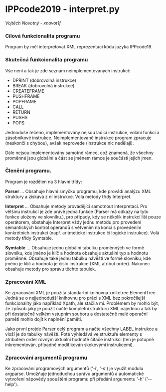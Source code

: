 # IPPcode2019 - interpret.py
*Vojtěch Novotný - xnovot1f*

### Cílová funkcionalita programu
Program by měl interpretovat XML reprezentaci kódu jazyka IPPcode19.

### Skutečná funkcionalita programu
Vše není a tak je zde seznam neimplementovaných instrukcí:
 - DPRINT (dobrovolná instrukce)
 - BREAK (dobrovolná instrukce)
 - CREATEFRAME
 - PUSHFRAME
 - POPFRAME
 - CALL
 - RETURN
 - PUSHS
 - POPS

Jednoduše řečeno, implementovány nejsou ladící instrukce, volání funkcí a zásobníkové instrukce. Neimplementované instrukce program zpracuje (neskončí s chybou), avšak neprovede (instrukce nic nedělají).

Dále nejsou implementovány samotné rámce, což znamená, že všechny proměnné jsou globální a část se jménem rámce je součástí jejich jmen.

### Členění programu.
Program je rozdělen na 3 hlavní třídy:

**Parser** ...
Obsahuje hlavní smyčku programu, kde provádí analýzu XML struktury a získává z ní instrukce. Volá metody třídy Interpret.

**Interpret** ...
Obsahuje metody provádějící samotnout interpretaci. Pro většinu instrukcí je zde právě jedna funkce (Parser má odkazy na tyto funkce uloženy ve slovníku.), pro připady, kdy se několik instrukcí liší pouze operátorem, obstahuje Interpret vždy jednu metodu pro provedení sémantických kontrol operandů s větvením na konci s provedením konkrétních instrukcí (např. aritmetické instrukce či logické instrukce).
Volá metody třídy Symtable.

**Symtable** ...
Obsahuje jednu globální tabulku proměnných ve formě slovníku, kde jméno je klíč a hodnota obsahuje aktuální typ a hodnotu proměnné. Obsahuje také jednu tabulku návěští ve formě slovníku, kde jméno je klíč a hodnota je číslo instrukce (XML atribut order).
Nakonec obsahuje metody pro správu těchto tabulek.

### Zpracování XML
Ke zpracování XML je použita standartní knihovna xml.etree.ElementTree. Jedná se o nejjednodušší knihovnu pro práci s XML bez pokročilejší funkcionality jako například Xpath, ale stačila mi. Problémem by mohlo být, že způsob jaký je použit načte kompletní strukturu XML najednou a tak by při dostatečně velkém vstupním souboru a dostatečně malé operační paměti mohlo dojít k naplnění paměti.

Jako první projde Parser celý program a načte všechny LABEL instrukce a vloží je do tabulky návěští. Poté vyhledává ve struktuře elementy s atributem order rovným aktuální hodnotě čítače instrukcí (ten je potupně inkrementován, případně modifikován skokovými instrukcemi).

### Zpracování argumentů programu
Ke zpracování programových argumentů ('-i', '-s') je využit modulu argparse. Umožňuje jednoduchou správu argumentů a automatické vytvoření nápovědy spouštění programu při předání argumentu '-h' ('--help').


